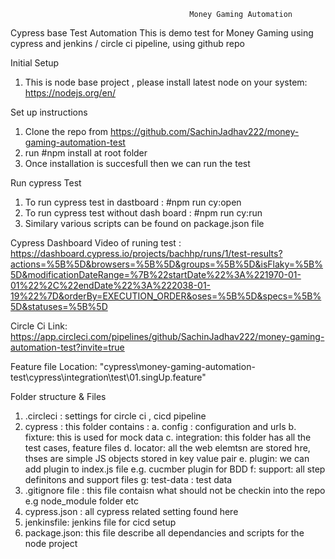                                             Money Gaming Automation

Cypress base Test Automation
This is demo test for Money Gaming using cypress and jenkins / circle ci pipeline, using github repo

Initial Setup

1. This is node base project , please install latest node on your system: https://nodejs.org/en/

Set up instructions

1. Clone the repo from https://github.com/SachinJadhav222/money-gaming-automation-test
2. run #npm install at root folder
3. Once installation is succesfull then we can run the test

Run cypress Test

1. To run cypress test in dastboard : #npm run cy:open
2. To run cypress test without dash board : #npm run cy:run
3. Similary various scripts can be found on package.json file

Cypress Dashboard Video of runing test  : https://dashboard.cypress.io/projects/bachhp/runs/1/test-results?actions=%5B%5D&browsers=%5B%5D&groups=%5B%5D&isFlaky=%5B%5D&modificationDateRange=%7B%22startDate%22%3A%221970-01-01%22%2C%22endDate%22%3A%222038-01-19%22%7D&orderBy=EXECUTION_ORDER&oses=%5B%5D&specs=%5B%5D&statuses=%5B%5D

Circle Ci Link: https://app.circleci.com/pipelines/github/SachinJadhav222/money-gaming-automation-test?invite=true


Feature file Location: "cypress\money-gaming-automation-test\cypress\integration\test\01.singUp.feature"

Folder structure & Files

1. .circleci : settings for circle ci , cicd pipeline
2. cypress : this folder contains :
   a. config : configuration and urls
   b. fixture: this is used for mock data
   c. integration: this folder has all the test cases, feature files
   d. locator: all the web elemtsn are stored hre, thses are simple JS objects stored in key value pair
   e. plugin: we can add plugin to index.js file e.g. cucmber plugin for BDD
   f: support: all step definitons and support files
   g: test-data : test data
3. .gitignore file : this file contaisn what should not be checkin into the repo e.g node_module folder etc
4. cypress.json : all cypress related setting found here
5. jenkinsfile: jenkins file for cicd setup
6. package.json: this file describe all dependancies and scripts for the node project
